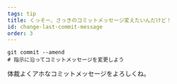 ```yaml
---
tags: tip
title: くっそー、さっきのコミットメッセージ変えたいんだけど！
id: change-last-commit-message
order: 3
---
```

```git
git commit --amend
# 指示に沿ってコミットメッセージを変更しよう
```

体裁よくアホなコミットメッセージをよろしくね。
